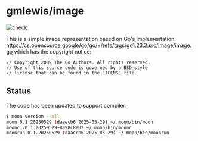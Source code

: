 # gmlewis/image
[![check](https://github.com/gmlewis/moonbit-image/actions/workflows/check.yml/badge.svg)](https://github.com/gmlewis/moonbit-image/actions/workflows/check.yml)

This is a simple image representation based on Go's implementation:
https://cs.opensource.google/go/go/+/refs/tags/go1.23.3:src/image/image.go
which has the copyright notice:

```
// Copyright 2009 The Go Authors. All rights reserved.
// Use of this source code is governed by a BSD-style
// license that can be found in the LICENSE file.
```

## Status

The code has been updated to support compiler:

```bash
$ moon version --all
moon 0.1.20250529 (daaecb6 2025-05-29) ~/.moon/bin/moon
moonc v0.1.20250529+8a98c8e02 ~/.moon/bin/moonc
moonrun 0.1.20250529 (daaecb6 2025-05-29) ~/.moon/bin/moonrun
```
